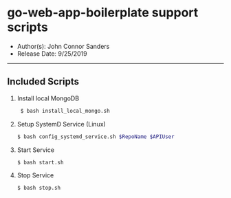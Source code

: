 # go-web-app-boilerplate support scripts

* Author(s): John Connor Sanders
* Release Date: 9/25/2019
___
## Included Scripts

1. Install local MongoDB
   ```bash
    $ bash install_local_mongo.sh
    ```
2. Setup SystemD Service (Linux)
    ```bash
    $ bash config_systemd_service.sh $RepoName $APIUser
    ```
3. Start Service
   ```bash
   $ bash start.sh
    ```
4. Stop Service
    ```bash
    $ bash stop.sh
    ```
